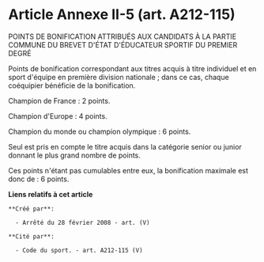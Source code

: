 # Article Annexe II-5 (art. A212-115)

POINTS DE BONIFICATION ATTRIBUÉS AUX CANDIDATS À LA PARTIE COMMUNE DU BREVET D'ÉTAT D'ÉDUCATEUR SPORTIF DU PREMIER DEGRÉ 

Points de bonification correspondant aux titres acquis à titre individuel et en sport d'équipe en première division
nationale ; dans ce cas, chaque coéquipier bénéficie de la bonification.

Champion de France : 2 points.

Champion d'Europe : 4 points.

Champion du monde ou champion olympique : 6 points.

Seul est pris en compte le titre acquis dans la catégorie senior ou junior donnant le plus grand nombre de points.

Ces points n'étant pas cumulables entre eux, la bonification maximale est donc de : 6 points.

**Liens relatifs à cet article**

	**Créé par**:

	  - Arrêté du 28 février 2008 - art. (V)

	**Cité par**:

	  - Code du sport. - art. A212-115 (V)
